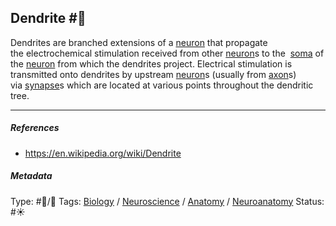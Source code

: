 ## Dendrite  #🧠

Dendrites are branched extensions of a [neuron](Neuron.md) that propagate the electrochemical stimulation received from other [neuron](Neuron.md)s to the  [soma]() of the [neuron](Neuron.md) from which the dendrites project. Electrical stimulation is transmitted onto dendrites by upstream [neuron](Neuron.md)s (usually from [axon](Axon.md)s) via [synapse](Synapse.md)s which are located at various points throughout the dendritic tree.

---

##### References

* https://en.wikipedia.org/wiki/Dendrite

##### Metadata

Type: #🔵/🔵 
Tags: [Biology]() / [Neuroscience](Neuroscience.md) / [Anatomy]() / [Neuroanatomy](Neuroanatomy.md) 
Status: #☀️ 

